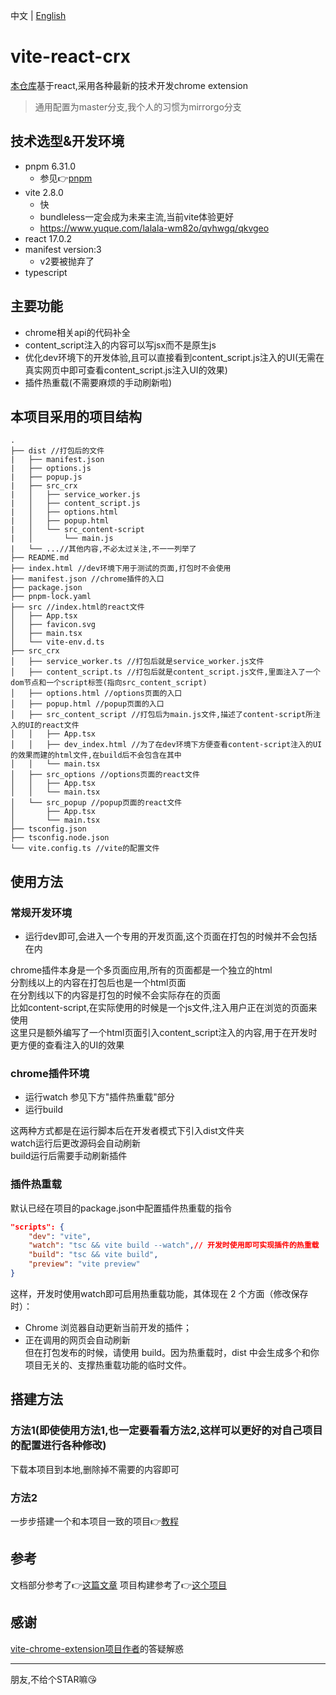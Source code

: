  中文 | [English](./README-en_US.md)
# vite-react-crx
[本仓库](https://github.com/Mirrorgo/vite-react-crx)基于react,采用各种最新的技术开发chrome extension
> 通用配置为master分支,我个人的习惯为mirrorgo分支
## 技术选型&开发环境
* pnpm 6.31.0
  * 参见👉[pnpm](https://juejin.cn/post/6932046455733485575)
* vite 2.8.0
  * 快
  * bundleless一定会成为未来主流,当前vite体验更好
  * https://www.yuque.com/lalala-wm82o/qvhwgq/qkvgeo
* react 17.0.2
* manifest version:3
  * v2要被抛弃了
* typescript
## 主要功能
* chrome相关api的代码补全
* content_script注入的内容可以写jsx而不是原生js
* 优化dev环境下的开发体验,且可以直接看到content_script.js注入的UI(无需在真实网页中即可查看content_script.js注入UI的效果)
* 插件热重载(不需要麻烦的手动刷新啦)
## 本项目采用的项目结构
```
.
├── dist //打包后的文件
|   ├── manifest.json
|   ├── options.js
|   ├── popup.js
|   ├── src_crx
|   │   ├── service_worker.js
|   │   ├── content_script.js
|   │   ├── options.html
|   │   ├── popup.html
|   │   └── src_content-script
|   │       └── main.js
|   └── ...//其他内容,不必太过关注,不一一列举了
├── README.md
├── index.html //dev环境下用于测试的页面,打包时不会使用
├── manifest.json //chrome插件的入口
├── package.json
├── pnpm-lock.yaml
├── src //index.html的react文件
│   ├── App.tsx
│   ├── favicon.svg
│   ├── main.tsx
│   └── vite-env.d.ts
├── src_crx
│   ├── service_worker.ts //打包后就是service_worker.js文件
│   ├── content_script.ts //打包后就是content_script.js文件,里面注入了一个dom节点和一个script标签(指向src_content_script)
│   ├── options.html //options页面的入口
│   ├── popup.html //popup页面的入口
│   ├── src_content_script //打包后为main.js文件,描述了content-script所注入的UI的react文件
│   │   ├── App.tsx
│   │   ├── dev_index.html //为了在dev环境下方便查看content-script注入的UI的效果而建的html文件,在build后不会包含在其中
│   │   └── main.tsx
│   ├── src_options //options页面的react文件
│   │   ├── App.tsx
│   │   └── main.tsx
│   └── src_popup //popup页面的react文件
│       ├── App.tsx
│       └── main.tsx
├── tsconfig.json
├── tsconfig.node.json
└── vite.config.ts //vite的配置文件
```
## 使用方法
### 常规开发环境
* 运行dev即可,会进入一个专用的开发页面,这个页面在打包的时候并不会包括在内

chrome插件本身是一个多页面应用,所有的页面都是一个独立的html  
分割线以上的内容在打包后也是一个html页面  
在分割线以下的内容是打包的时候不会实际存在的页面  
比如content-script,在实际使用的时候是一个js文件,注入用户正在浏览的页面来使用  
这里只是额外编写了一个html页面引入content_script注入的内容,用于在开发时更方便的查看注入的UI的效果  

### chrome插件环境
* 运行watch
参见下方"插件热重载"部分
* 运行build

这两种方式都是在运行脚本后在开发者模式下引入dist文件夹  
watch运行后更改源码会自动刷新  
build运行后需要手动刷新插件  
### 插件热重载
默认已经在项目的package.json中配置插件热重载的指令
```json
"scripts": {
    "dev": "vite",
    "watch": "tsc && vite build --watch",// 开发时使用即可实现插件的热重载
    "build": "tsc && vite build",
    "preview": "vite preview"
}
```
这样，开发时使用watch即可启用热重载功能，其体现在 2 个方面（修改保存时）：
* Chrome 浏览器自动更新当前开发的插件；
* 正在调用的网页会自动刷新  
但在打包发布的时候，请使用 build。因为热重载时，dist 中会生成多个和你项目无关的、支撑热重载功能的临时文件。
## 搭建方法
### 方法1(即使使用方法1,也一定要看看方法2,这样可以更好的对自己项目的配置进行各种修改)
下载本项目到本地,删除掉不需要的内容即可
### 方法2
一步步搭建一个和本项目一致的项目👉[教程](docs/guide.md)
## 参考
文档部分参考了👉[这篇文章](https://github.com/yeqisong/vite-plugin-vue-crx3/blob/master/README.md)
项目构建参考了👉[这个项目](https://github.com/KipSong/vite-chrome-extension)

## 感谢
[vite-chrome-extension项目作者](https://github.com/KipSong)的答疑解惑

---
朋友,不给个STAR嘛😘